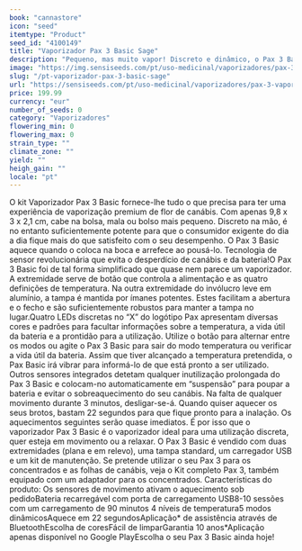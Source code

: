 ```yaml
---
book: "cannastore"
icon: "seed"
itemtype: "Product"
seed_id: "4100149"
title: "Vaporizador Pax 3 Basic Sage"
description: "Pequeno, mas muito vapor! Discreto e dinâmico, o Pax 3 Basic tem tudo para vaporizar flores de canábis. ✔5 modos ✔Portátil ✔ Intuitivo"
image: "https://img.sensiseeds.com/pt/uso-medicinal/vaporizadores/pax-3-vaporiser-basic-sage-image.png"
slug: "/pt-vaporizador-pax-3-basic-sage"
url: "https://sensiseeds.com/pt/uso-medicinal/vaporizadores/pax-3-vaporiser-basic-sage?a_aid=cannastore"
price: 199.99
currency: "eur"
number_of_seeds: 0
category: "Vaporizadores"
flowering_min: 0
flowering_max: 0
strain_type: ""
climate_zone: ""
yield: ""
heigh_gain: ""
locale: "pt"
---
```

O kit Vaporizador Pax 3 Basic fornece-lhe tudo o que precisa para ter uma experiência de vaporização premium de flor de canábis. Com apenas 9,8 x 3 x 2,1 cm, cabe na bolsa, mala ou bolso mais pequeno. Discreto na mão, é no entanto suficientemente potente para que o consumidor exigente do dia a dia fique mais do que satisfeito com o seu desempenho. O Pax 3 Basic aquece quando o coloca na boca e arrefece ao pousá-lo. Tecnologia de sensor revolucionária que evita o desperdício de canábis e da bateria!O Pax 3 Basic foi de tal forma simplificado que quase nem parece um vaporizador. A extremidade serve de botão que controla a alimentação e as quatro definições de temperatura. Na outra extremidade do invólucro leve em alumínio, a tampa é mantida por ímanes potentes. Estes facilitam a abertura e o fecho e são suficientemente robustos para manter a tampa no lugar.Quatro LEDs discretas no “X” do logótipo Pax apresentam diversas cores e padrões para facultar informações sobre a temperatura, a vida útil da bateria e a prontidão para a utilização. Utilize o botão para alternar entre os modos ou agite o Pax 3 Basic para sair do modo temperatura ou verificar a vida útil da bateria. Assim que tiver alcançado a temperatura pretendida, o Pax Basic irá vibrar para informá-lo de que está pronto a ser utilizado. Outros sensores integrados detetam qualquer inutilização prolongada do Pax 3 Basic e colocam-no automaticamente em “suspensão” para poupar a bateria e evitar o sobreaquecimento do seu canábis. Na falta de qualquer movimento durante 3 minutos, desligar-se-á. Quando quiser aquecer os seus brotos, bastam 22 segundos para que fique pronto para a inalação. Os aquecimentos seguintes serão quase imediatos. É por isso que o vaporizador Pax 3 Basic é o vaporizador ideal para uma utilização discreta, quer esteja em movimento ou a relaxar. O Pax 3 Basic é vendido com duas extremidades (plana e em relevo), uma tampa standard, um carregador USB e um kit de manutenção. Se pretende utilizar o seu Pax 3 para os concentrados e as folhas de canábis, veja o Kit completo Pax 3, também equipado com um adaptador para os concentrados. Características do produto: Os sensores de movimento ativam o aquecimento sob pedidoBateria recarregável com porta de carregamento USB8-10 sessões com um carregamento de 90 minutos 4 níveis de temperatura5 modos dinâmicosAquece em 22 segundosAplicação* de assistência através de BluetoothEscolha de coresFácil de limparGarantia 10 anos*Aplicação apenas disponível no Google PlayEscolha o seu Pax 3 Basic ainda hoje!
